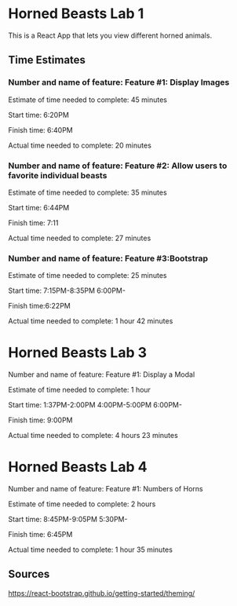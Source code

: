 # Horned Beasts Lab 1

This is a React App that lets you view different horned animals.

## Time Estimates

### Number and name of feature: Feature #1: Display Images

Estimate of time needed to complete: 45 minutes

Start time: 6:20PM

Finish time: 6:40PM

Actual time needed to complete: 20 minutes

### Number and name of feature: Feature #2: Allow users to favorite individual beasts

Estimate of time needed to complete: 35 minutes

Start time: 6:44PM

Finish time: 7:11

Actual time needed to complete: 27 minutes

### Number and name of feature: Feature #3:Bootstrap

Estimate of time needed to complete: 25 minutes

Start time: 7:15PM-8:35PM 6:00PM-

Finish time:6:22PM

Actual time needed to complete: 1 hour 42 minutes

# Horned Beasts Lab 3

Number and name of feature: Feature #1: Display a Modal

Estimate of time needed to complete: 1 hour

Start time: 1:37PM-2:00PM 4:00PM-5:00PM 6:00PM-

Finish time: 9:00PM

Actual time needed to complete: 4 hours 23 minutes

# Horned Beasts Lab 4

Number and name of feature: Feature #1: Numbers of Horns

Estimate of time needed to complete: 2 hours

Start time: 8:45PM-9:05PM 5:30PM-

Finish time: 6:45PM

Actual time needed to complete: 1 hour 35 minutes


## Sources

<https://react-bootstrap.github.io/getting-started/theming/>
